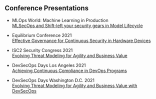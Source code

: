 ## Conference Presentations

* MLOps World: Machine Learning in Production\
[MLSecOps and Shift-left your security gears in Model Lifecycle](https://www.youtube.com/watch?v=zWJdvjJIO2w&list=PLlcxuf1qTrwCUs2DIeVjaxZ_FgvwuGOJb&index=18&t=188s)

* Equilibrium Conference 2021\
[Effective Governance for Continuous Security in Hardware Devices](https://resources.securitycompass.com/equilibrium/effective-governance-for-continuous-security-in-hardware-devices)

* ISC2 Security Congress 2021\
[Evolving Threat Modeling for Agility and Business Value](https://events.isc2.org/isc/sessions/1107/view)

* DevSecOps Days Los Angeles 2021\
[Achieving Continuous Compliance in DevOps Programs](https://www.youtube.com/watch?v=JXwclr0P1X8)

* DevSecOps Days Washington D.C. 2021\
[Evolving Threat Modeling for Agility and Business Value with DevSecOps](https://www.youtube.com/watch?v=litL9R1F6iI)
